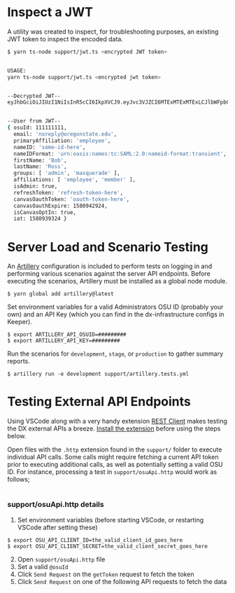 # Inspect a JWT

A utility was created to inspect, for troubleshooting purposes, an existing JWT token to inspect the encoded data.

```bash
$ yarn ts-node support/jwt.ts <encrypted JWT token>


USAGE:
yarn ts-node support/jwt.ts <encrypted jwt token>


--Decrypted JWT--
eyJhbGciOiJIUzI1NiIsInR5cCI6IkpXVCJ9.eyJvc3VJZCI6MTExMTExMTExLCJlbWFpbCI6Im5vcmVwbHlAb3JlZ29uc3RhdGUuZWR1IiwicHJpbWFyeUFmZmlsaWF0aW9uIjoiZW1wbG95ZWUiLCJpYXQiOjE1MTYyMzkwMjJ9.jD_tmbgHJqX9wQobjjE4zzMLxwLmYSV1We6IQ1rWe3c


--User from JWT--
{ osuId: 111111111,
  email: 'noreply@oregonstate.edu',
  primaryAffiliation: 'employee',
  nameID: 'some-id-here',
  nameIDFormat: 'urn:oasis:names:tc:SAML:2.0:nameid-format:transient',
  firstName: 'Bob',
  lastName: 'Ross',
  groups: [ 'admin', 'masquerade' ],
  affiliations: [ 'employee', 'member' ],
  isAdmin: true,
  refreshToken: 'refresh-token-here',
  canvasOauthToken: 'oauth-token-here',
  canvasOauthExpire: 1580942924,
  isCanvasOptIn: true,
  iat: 1580939324 }
```

# Server Load and Scenario Testing

An [Artillery](http://artillery.io) configuration is included to perform tests on logging in and performing various scenarios against the server API endpoints. Before executing the scenarios, Artillery must be installed as a global node module.

    $ yarn global add artillery@latest

Set environment variables for a valid Administrators OSU ID (probably your own) and an API Key (which you can find in the dx-infrastructure configs in Keeper).

    $ export ARTILLERY_API_OSUID=#########
    $ export ARTILLERY_API_KEY=#########

Run the scenarios for `development`, `stage`, or `production` to gather summary reports.

    $ artillery run -e development support/artillery.tests.yml

# Testing External API Endpoints

Using VSCode along with a very handy extension [REST Client](https://github.com/Huachao/vscode-restclient) makes testing the DX external APIs a breeze. [Install the extension](https://marketplace.visualstudio.com/items?itemName=humao.rest-client) before using the steps below.

Open files with the `.http` extension found in the `support/` folder to execute individual API calls. Some calls might require fetching a current API token prior to executing additional calls, as well as potentially setting a valid OSU ID. For instance, processing a test in `support/osuApi.http` would work as follows;

#

### support/osuApi.http details

1. Set environment variables (before starting VSCode, or restarting VSCode after setting these)

```
$ export OSU_API_CLIENT_ID=the_valid_client_id_goes_here
$ export OSU_API_CLIENT_SECRET=the_valid_client_secret_goes_here
```

2. Open `support/osuApi.http` file
3. Set a valid `@osuId`
4. Click `Send Request` on the `getToken` request to fetch the token
5. Click `Send Request` on one of the following API requests to fetch the data
